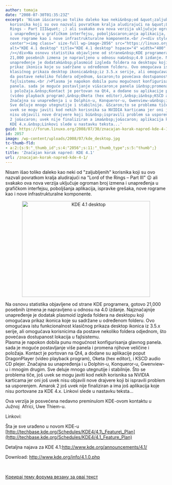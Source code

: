 ```yaml
---
author: tomaja
date: "2008-07-30T01:35:23Z"
excerpt: 'Nisam i&scaron;ao toliko daleko kao neki&nbsp;od &quot;zaljubljenih&quot;
  korisnika koji su ovo nazvali povratkom kralja aludirajući na &quot;Lord of the
  Rings - Part III&quot; ;) ali svakako ova nova verzija uključuje ogroman broj izmena
  i unapređenja u grafičkom interfejsu, pobolj&scaron;anja aplikacija, ispravke gre&scaron;aka,
  nove rograme kao i nove infrastrukturalne komponente.<br /><div style="text-align:
  center"><img class=" size-full wp-image-2056" src="https://linuxo.org/wp-content/uploads/2008/07/kde_desktop.jpg"
  alt="KDE 4.1 desktop" title="KDE 4.1 desktop" hspace="4" width="400" height="300"
  /></div>Na osnovu statistika objavljene od strane&nbsp;KDE programera,&nbsp;gotovo
  21,000 posebnih izmena je napravljeno u odnosu na&nbsp;4.0 izdanje. Najznačajnije
  unapređenje je dodatak&nbsp;plasmoid izgleda foldera na desktopu koji omogućava
  prikaz ikonica koje su sadržane u određenom folderu. Ovo omogućava istu funkcionalnost
  klasičnog prikaza desktop ikonica&nbsp;iz 3.5.x serije, ali omogućava korisnicima
  da postave nekoliko foldera odjednom, &scaron;to povećava dostupanost lokacija u
  fajlsistemu.<br />Plasma je napokon dobila punu mogućnost konfigurisanja glavnog
  panela. sada je moguće postavljanje vi&scaron;e panela i&nbsp;promena njihove veličine
  i položaja.&nbsp;Kontact je portovan na Qt4, a dodane su aplikacije poput DragonPlayer
  (video playback program),&nbsp;Oketa (hex editor),&nbsp;i&nbsp;KSCD audio CD plejer.
  Značajna su unapređenja i u Dolphin-u, Konqueror-u, Gwenview-u&nbsp;i mnogim drugim.
  Sve deluje mnogo utegnutije i stabilnije. &Scaron;to se problema tiče, jo&scaron;
  uvek se mogu javiti kod nekih korisnika sa NVIDIA karticama jer oni jo&scaron; uvek
  nisu objavili nove drajvere koji bi&nbsp;ispravili problem sa usporenjem.&nbsp;Amarok
  2 jo&scaron; uvek nije finaliziran a ima&nbsp;jo&scaron; aplikacija koje nisu portovane&nbsp;za
  KDE 4.x.&nbsp;Linkovi slede u nastavku teksta...'
guid: https://forum.linuxo.org/2008/07/30/znacajan-korak-napred-kde-4-1/
id: 2057
image: /wp-content/uploads/2008/07/kde_desktop.jpg
tc-thumb-fld:
- a:2:{s:9:"_thumb_id";s:4:"2056";s:11:"_thumb_type";s:5:"thumb";}
title: 'Značajan korak napred: KDE 4.1'
url: /znacajan-korak-napred-kde-4-1/
---
```

Nisam i&scaron;ao toliko daleko kao neki&nbsp;od "zaljubljenih" korisnika koji su ovo nazvali povratkom kralja aludirajući na "Lord of the Rings &#8211; Part III" 😉 ali svakako ova nova verzija uključuje ogroman broj izmena i unapređenja u grafičkom interfejsu, pobolj&scaron;anja aplikacija, ispravke gre&scaron;aka, nove rograme kao i nove infrastrukturalne komponente.

<div style="text-align: center">
  <img class=" size-full wp-image-2056" src="https://linuxo.org/wp-content/uploads/2008/07/kde_desktop.jpg" alt="KDE 4.1 desktop" title="KDE 4.1 desktop" hspace="4" width="400" height="300" srcset="https://linuxo.org/wp-content/uploads/2008/07/kde_desktop.jpg 400w, https://linuxo.org/wp-content/uploads/2008/07/kde_desktop-300x225.jpg 300w" sizes="(max-width: 400px) 100vw, 400px" />
</div>

Na osnovu statistika objavljene od strane&nbsp;KDE programera,&nbsp;gotovo 21,000 posebnih izmena je napravljeno u odnosu na&nbsp;4.0 izdanje. Najznačajnije unapređenje je dodatak&nbsp;plasmoid izgleda foldera na desktopu koji omogućava prikaz ikonica koje su sadržane u određenom folderu. Ovo omogućava istu funkcionalnost klasičnog prikaza desktop ikonica&nbsp;iz 3.5.x serije, ali omogućava korisnicima da postave nekoliko foldera odjednom, &scaron;to povećava dostupanost lokacija u fajlsistemu.  
Plasma je napokon dobila punu mogućnost konfigurisanja glavnog panela. sada je moguće postavljanje vi&scaron;e panela i&nbsp;promena njihove veličine i položaja.&nbsp;Kontact je portovan na Qt4, a dodane su aplikacije poput DragonPlayer (video playback program),&nbsp;Oketa (hex editor),&nbsp;i&nbsp;KSCD audio CD plejer. Značajna su unapređenja i u Dolphin-u, Konqueror-u, Gwenview-u&nbsp;i mnogim drugim. Sve deluje mnogo utegnutije i stabilnije. &Scaron;to se problema tiče, jo&scaron; uvek se mogu javiti kod nekih korisnika sa NVIDIA karticama jer oni jo&scaron; uvek nisu objavili nove drajvere koji bi&nbsp;ispravili problem sa usporenjem.&nbsp;Amarok 2 jo&scaron; uvek nije finaliziran a ima&nbsp;jo&scaron; aplikacija koje nisu portovane&nbsp;za KDE 4.x.&nbsp;Linkovi slede u nastavku teksta&#8230;<!--break-->

Ova verzija je posvećena nedavno preminulom&nbsp;KDE-ovom kontaktu u Južnoj &nbsp;Africi, Uwe Thiem-u. 

Linkovi:

&Scaron;ta je sve urađeno u novom KDE-u [http://techbase.kde.org/Schedules/KDE4/4.1\_Feature\_Plan](http://techbase.kde.org/Schedules/KDE4/4.1_Feature_Plan)&nbsp;

Detaljna najava za KDE 4.1:http://www.kde.org/announcements/4.1/

Download: <http://www.kde.org/info/4.1.0.php>&nbsp;

&nbsp;

[Креирај тему форума везану за овај текст](https://linuxo.org/nova-tema-na-forumu/?se_pid=2057)